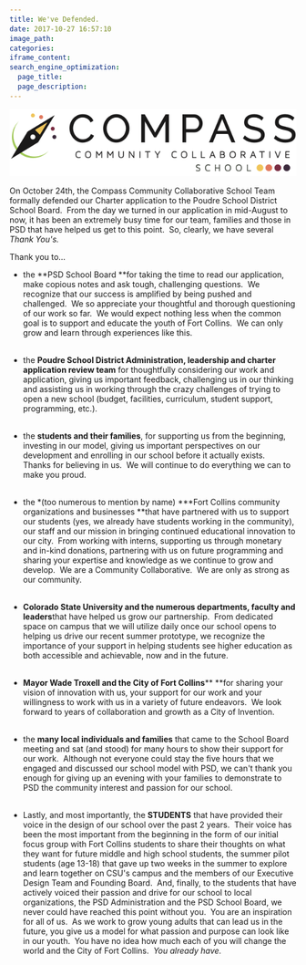```yaml
---
title: We've Defended.
date: 2017-10-27 16:57:10
image_path:
categories:
iframe_content:
search_engine_optimization:
  page_title:
  page_description:
---
```



![](/assets/images/versions/COMPASS-HIGH-SCHOOL-LOGOS-colors2-2---x----630-148x---.png)

On October 24th, the Compass Community Collaborative School Team formally defended our Charter application to the Poudre School District School Board.&nbsp; From the day we turned in our application in mid-August to now, it has been an extremely busy time for our team, families and those in PSD that have helped us get to this point.&nbsp; So, clearly, we have several *Thank You's.*

Thank you to…

* the **PSD School Board&nbsp;**for taking the time to read our application, make copious notes and ask tough, challenging questions.&nbsp; We recognize that our success is amplified by being pushed and challenged.&nbsp; We so appreciate your thoughtful and thorough questioning of our work so far.&nbsp; We would expect nothing less when the common goal is to support and educate the youth of Fort Collins.&nbsp; We can only grow and learn through experiences like this.<br>&nbsp;
* the **Poudre School District Administration, leadership and charter application review team**&nbsp;for thoughtfully considering our work and application, giving us important feedback, challenging us in our thinking and assisting us in working through the crazy challenges of trying to open a new school (budget, facilities, curriculum, student support, programming, etc.).<br>&nbsp;
* the **students and their families**, for supporting us from the beginning, investing in our model, giving us important perspectives on our development and enrolling in our school before it actually exists.&nbsp; Thanks for believing in us.&nbsp; We will continue to do everything we can to make you proud.<br>&nbsp;
* ​the *(too numerous to mention by name)&nbsp;***Fort Collins community organizations and businesses&nbsp;**that have partnered with us to support our students (yes, we already have students working in the community), our staff and our mission in bringing continued educational innovation to our city.&nbsp; From working with interns, supporting us through monetary and in-kind donations, partnering with us on future programming and sharing your expertise and knowledge as we continue to grow and develop.&nbsp; We are a Community Collaborative.&nbsp; We are only as strong as our community.<br>&nbsp;
* **Colorado State University and the numerous departments, faculty and leaders**that have helped us grow our partnership.&nbsp; From dedicated space on campus that we will utilize daily once our school opens to helping us drive our recent summer prototype, we recognize the importance of your support in helping students see higher education as both accessible and achievable, now and in the future.<br>&nbsp;

* **Mayor Wade Troxell and the City of Fort Collins****&nbsp;**for sharing your vision of innovation with us, your support for our work and your willingness to work with us in a variety of future endeavors.&nbsp; We look forward to years of collaboration and growth as a City of Invention.<br>&nbsp;

* the **many local individuals and families** that came to the School Board meeting and sat (and stood) for many hours to show their support for our work.&nbsp; Although not everyone could stay the five hours that we engaged and discussed our school model with PSD, we can't thank you enough for giving up an evening with your families to demonstrate to PSD the community interest and passion for our school.<br>&nbsp;

* Lastly, and most importantly, the **STUDENTS**&nbsp;that have provided their voice in the design of our school over the past 2 years.&nbsp; Their voice has been the most important from the beginning in the form of our initial focus group with Fort Collins students to share their thoughts on what they want for future middle and high school students, the summer pilot students (age 13-18) that gave up two weeks in the summer to explore and learn together on CSU's campus and the members of our Executive Design Team and Founding Board.&nbsp; And, finally, to the students that have actively voiced their passion and drive for our school to local organizations, the PSD Administration and the PSD School Board, we never could have reached this point without you.&nbsp; You are an inspiration for all of us.&nbsp; As we work to grow young adults that can lead us in the future, you give us a model for what passion and purpose can look like in our youth.&nbsp; You have no idea how much each of you will change the world and the City of Fort Collins.&nbsp; *You already have.&nbsp;*